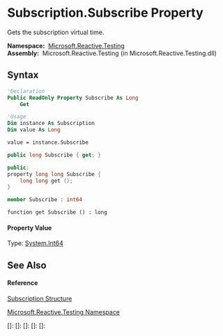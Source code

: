 # Subscription.Subscribe Property

Gets the subscription virtual time.

**Namespace:**  [Microsoft.Reactive.Testing](Microsoft.Reactive.Testing\Microsoft.Reactive.Testing.md)  
**Assembly:**  Microsoft.Reactive.Testing (in Microsoft.Reactive.Testing.dll)

## Syntax

```vb
'Declaration
Public ReadOnly Property Subscribe As Long
    Get
```

```vb
'Usage
Dim instance As Subscription
Dim value As Long

value = instance.Subscribe
```

```csharp
public long Subscribe { get; }
```

```c++
public:
property long long Subscribe {
    long long get ();
}
```

```fsharp
member Subscribe : int64
```

```jscript
function get Subscribe () : long
```

#### Property Value

Type: [System.Int64](https://msdn.microsoft.com/en-us/library/6yy583ek)

## See Also

#### Reference

[Subscription Structure](Subscription\Subscription.md)

[Microsoft.Reactive.Testing Namespace](Microsoft.Reactive.Testing\Microsoft.Reactive.Testing.md)

[]: 
[]: 
[]: 
[]: 
[]: 